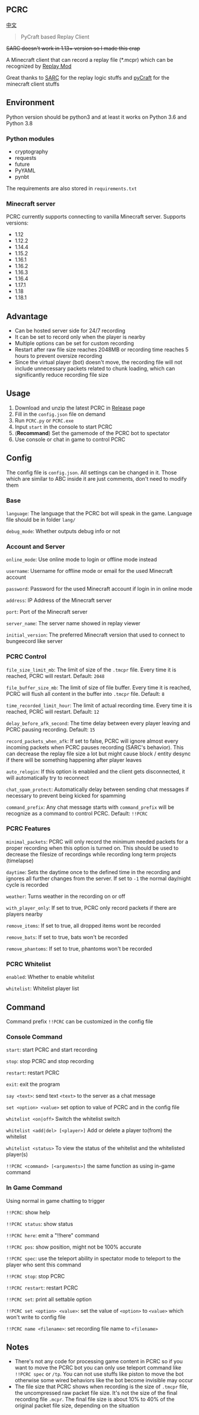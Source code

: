 PCRC
--------

[中文](https://github.com/Fallen-Breath/PCRC/blob/master/readme_cn.md)

> PyCraft based Replay Client

~~SARC doesn't work in 1.13+ version so I made this crap~~

A Minecraft client that can record a replay file (*.mcpr) which can be recognized by [Replay Mod](https://www.replaymod.com/)

Great thanks to [SARC](https://github.com/Robitobi01/SARC) for the replay logic stuffs and [pyCraft](https://github.com/ammaraskar/pyCraft) for the minecraft client stuffs

## Environment

Python version should be python3 and at least it works on Python 3.6 and Python 3.8

### Python modules

- cryptography
- requests
- future
- PyYAML
- pynbt

The requirements are also stored in `requirements.txt`

### Minecraft server

PCRC currently supports connecting to vanilla Minecraft server. Supports versions:

- 1.12
- 1.12.2
- 1.14.4
- 1.15.2
- 1.16.1
- 1.16.2
- 1.16.3
- 1.16.4
- 1.17.1
- 1.18
- 1.18.1

## Advantage

- Can be hosted server side for 24/7 recording
- It can be set to record only when the player is nearby
- Multiple options can be set for custom recording
- Restart after raw file size reaches 2048MB or recording time reaches 5 hours to prevent oversize recording
- Since the virtual player (bot) doesn't move, the recording file will not include unnecessary packets related to chunk loading, which can significantly reduce recording file size

## Usage

1. Download and unzip the latest PCRC in [Release](https://github.com/Fallen-Breath/PCRC/releases) page
2. Fill in the `config.json` file on demand
3. Run `PCRC.py` or `PCRC.exe`
4. Input `start` in the console to start PCRC
5. (**Recommand**) Set the gamemode of the PCRC bot to spectator
6. Use console or chat in game to control PCRC

## Config

The config file is `config.json`. All settings can be changed in it. Those which are similar to ABC inside it are just comments, don't need to modify them

### Base

`language`: The language that the PCRC bot will speak in the game. Language file should be in folder `lang/`

`debug_mode`: Whether outputs debug info or not

### Account and Server

`online_mode`: Use online mode to login or offline mode instead

`username`: Username for offline mode or email for the used Minecraft account

`password`: Password for the used Minecraft account if login in in online mode

`address`: IP Address of the Minecraft server

`port`: Port of the Minecraft server

`server_name`: The server name showed in replay viewer

`initial_version`: The preferred Minecraft version that used to connect to bungeecord like server

### PCRC Control

`file_size_limit_mb`: The limit of size of the `.tmcpr` file. Every time it is reached, PCRC will restart. Default: `2048`

`file_buffer_size_mb`: The limit of size of file buffer. Every time it is reached, PCRC will flush all content in the buffer into `.tmcpr` file. Default: `8`
    
`time_recorded_limit_hour`: The limit of actual recording time. Every time it is reached, PCRC will restart. Default: `12`
    
`delay_before_afk_second`: The time delay between every player leaving and PCRC pausing recording. Default: `15`

`record_packets_when_afk`: If set to false, PCRC will ignore almost every incoming packets when PCRC pauses recording (SARC's behavior). This can decrease the replay file size a lot but might cause block / entity desync if there will be something happening after player leaves

`auto_relogin`: If this option is enabled and the client gets disconnected, it will automatically try to reconnect

`chat_spam_protect`: Automatically delay between sending chat messages if necessary to prevent being kicked for spamming

`command_prefix`: Any chat message starts with `command_prefix` will be recognize as a command to control PCRC. Default: `!!PCRC`

### PCRC Features

`minimal_packets`: PCRC will only record the minimum needed packets for a proper recording when this option is turned on. This should be used to decrease the filesize of recordings while recording long term projects (timelapse)

`daytime`: Sets the daytime once to the defined time in the recording and ignores all further changes from the server. If set to `-1` the normal day/night cycle is recorded

`weather`: Turns weather in the recording on or off

`with_player_only`: If set to true, PCRC only record packets if there are players nearby

`remove_items`: If set to true, all dropped items wont be recorded

`remove_bats`: If set to true, bats won't be recorded

`remove_phantoms`: If set to true, phantoms won't be recorded

### PCRC Whitelist

`enabled`: Whether to enable whitelist

`whitelist`: Whitelist player list

## Command

Command prefix `!!PCRC` can be customized in the config file

### Console Command

`start`: start PCRC and start recording

`stop`: stop PCRC and stop recording

`restart`: restart PCRC

`exit`: exit the program

`say <text>`: send text `<text>` to the server as a chat message

`set <option> <value>` set option to value of PCRC and in the config file

`whitelist <on|off>` Switch the whitelist switch

`whitelist <add|del> [<player>]` Add or delete a player to(from) the whitelist

`whitelist <status>` To view the status of the whitelist and the whitelisted player(s)

`!!PCRC <command> [<arguments>]` the same function as using in-game command

### In Game Command

Using normal in game chatting to trigger

`!!PCRC`: show help

`!!PCRC status`: show status

`!!PCRC here`: emit a "!!here" command

`!!PCRC pos`: show position, might not be 100% accurate

`!!PCRC spec`: use the teleport ability in spectator mode to teleport to the player who sent this command

`!!PCRC stop`: stop PCRC

`!!PCRC restart`: restart PCRC

`!!PCRC set`: print all settable option

`!!PCRC set <option> <value>`: set the value of `<option>` to `<value>` which won't write to config file

`!!PCRC name <filename>`: set recording file name to `<filename>`

## Notes

- There's not any code for processing game content in PCRC so if you want to move the PCRC bot you can only use teleport command like `!!PCRC spec` or `/tp`. You can not use stuffs like piston to move the bot otherwise some wired behaviors like the bot become invisible may occur
- The file size that PCRC shows when recording is the size of `.tmcpr` file, the uncompressed raw packet file size. It's not the size of the final recording file `.mcpr`. The final file size is about 10% to 40% of the original packet file size, depending on the situation
